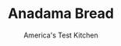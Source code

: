 ---
layout: ../../layouts/MarkdownPostLayout.astro
title: Anadama Bread
author: America's Test Kitchen
pubDate: 2023-03-15
description: "What’s the secret to perfecting this old-fashioned cornmeal and molasses loaf? More of both."
image_url: https://res.cloudinary.com/hksqkdlah/image/upload/ar_1:1,c_fill,dpr_2.0,f_auto,fl_lossy.progressive.strip_profile,g_faces:auto,q_auto:low,w_344/20396_sfs-anadamabread-21
tags: ["Desserts or Baked Goods","Breads"]
calories: 4398
protein: 6
carbohydrates: 59
fats: 
fiber: 2
ingredients: ["1 cup (5 ounces), cornmeal, plus extra for dusting","2 cups, warm water (110 degrees)","1/2 cup, molasses","5 tablespoons, unsalted butter, melted","5 1/2 cups (27 1/2 ounces), all-purpose flour","1 tablespoon, instant or rapid-rise yeast","2 1/2 teaspoons, salt"]
serves: 14
time: "1¼ hours, plus 2 to 3 hours rising and 2 hours cooling"
instructions: ["Grease large bowl. Grease two 8 1/2 by 4 1/2-inch loaf pans and dust with extra cornmeal. Whisk water, molasses, and melted butter in bowl or large measuring cup until combined.","Using stand mixer fitted with dough hook, mix flour, yeast, salt, and cornmeal on low speed until combined, about 5 seconds. Slowly add molasses mixture and knead until cohesive mass starts to form, about 2 minutes. Increase speed to medium-low and knead until dough is smooth and elastic, 6 to 8 minutes. (Dough should clear sides of bowl but will stick to bottom.) Turn out dough onto lightly floured counter and knead for 1 minute.","Transfer dough to prepared bowl and cover with plastic wrap. Let rise at room temperature until almost doubled in size and fingertip depression in dough springs back slowly, 1 to 1 1/2 hours.","Gently press down on center of dough to deflate. Place dough on lightly floured counter and divide in half. Working with 1 half at a time, pat dough into 17 by 8-inch rectangle. With short side facing you, roll dough away from you into firm cylinder. Pinch seam closed. Place loaf seam side down in prepared pan, pressing gently into corners. Repeat with remaining dough.","Cover loaves loosely with plastic and let rise at room temperature until almost doubled in size, 1 to 1 1/2 hours (tops of loaves should rise about 1 inch above lips of pans). About 20 minutes before dough is fully risen, adjust oven rack to lower-middle position and heat oven to 425 degrees.","Place pans in oven and reduce oven temperature to 375 degrees. Bake until crust is brown and bread registers 200 degrees, 35 to 45 minutes, switching and rotating pans halfway through baking. Turn out loaves onto wire rack and let cool completely before serving, about 2 hours."]
nutrition: ["259 mg Potassium","80 mg Phosphorus","35 mg Calcium","3 mg Iron","45 mg Magnesium","273 mg Sodium","4 g Fat","4 mg Niacin (B3)","1 g Monounsaturated","10 mg Cholesterol","2 g Saturated","2 g Fiber","103 µg Folic acid","39 µg Folate (food)","9 g Sugars","45 g Water","59 g Carbs","216 µg Folate equivalent (total)","6 g Protein","35 µg Vitamin A","314 kcal Energy","8 g Sugars, added","4398 calories"]
notes: "This recipe is easily halved."
---